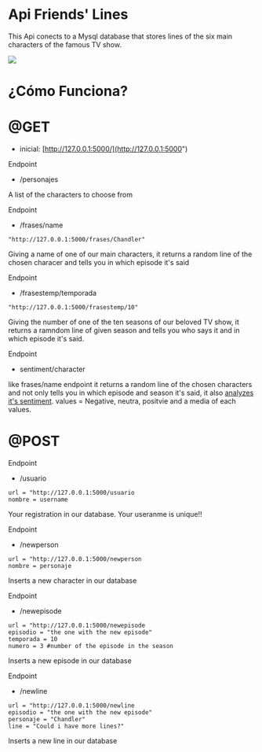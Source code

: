 
# Api Friends' Lines
This Api conects to a Mysql database that stores lines of the six main characters of the famous TV show.

[![](https://encrypted-tbn0.gstatic.com/images?q=tbn:ANd9GcThB-Oyt9ZEJjBjvc0Byo2xgCWx68vYs5gWe0ZDJ4jxRjqYEyALT2DqF8e1tZDSNHmC7ko&usqp=CAU)](https://www.youtube.com/embed/q-9kPks0IfE)

# ¿Cómo Funciona?


# @GET

- inicial: [http://127.0.0.1:5000/](http://127.0.0.1:5000")

Endpoint
- /personajes

A list of the characters to choose from

Endpoint
- /frases/name 
```
"http://127.0.0.1:5000/frases/Chandler"
```

Giving a name of one of our main characters, it returns a random line of the chosen characer and tells you in which episode it's said

Endpoint
- /frasestemp/temporada

```
"http://127.0.0.1:5000/frasestemp/10"
```

Giving the number of one of the ten seasons of our beloved TV show, it returns a ramndom line of given season and tells you who says it and in which episode it's said.

Endpoint
- sentiment/character

like frases/name endpoint it returns a random line of the chosen characters and not only tells you in which episode and season it's said, it also [analyzes it's sentiment](https://en.wikipedia.org/wiki/Natural_Language_Toolkit). values = Negative, neutra, positvie and a media of each values.
    


# @POST

Endpoint
- /usuario
```
url = "http://127.0.0.1:5000/usuario
nombre = username
```
Your registration in our database. Your useranme is unique!!

Endpoint
- /newperson
```
url = "http://127.0.0.1:5000/newperson
nombre = personaje
```
Inserts a new character in our database

Endpoint
- /newepisode
```
url = "http://127.0.0.1:5000/newepisode
episodio = "the one with the new episode"
temporada = 10
numero = 3 #number of the episode in the season
```
Inserts a new episode in our database

Endpoint
- /newline
```
url = "http://127.0.0.1:5000/newline
episodio = "the one with the new episode"
personaje = "Chandler"
line = "Could i have more lines?"
```
Inserts a new line in our database


